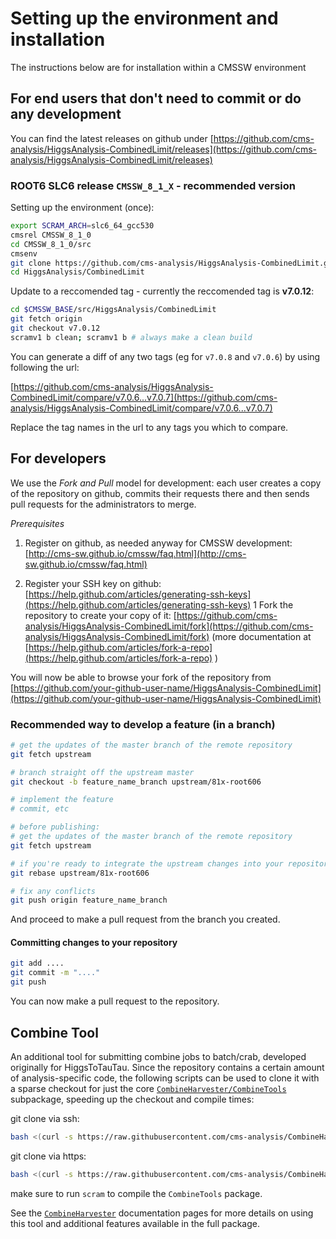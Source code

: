 # Setting up the environment and installation

The instructions below are for installation within a CMSSW environment

## For end users that don't need to commit or do any development

You can find the latest releases on github under [https://github.com/cms-analysis/HiggsAnalysis-CombinedLimit/releases](https://github.com/cms-analysis/HiggsAnalysis-CombinedLimit/releases)

### ROOT6 SLC6 release `CMSSW_8_1_X` - recommended version

Setting up the environment (once):

```sh
export SCRAM_ARCH=slc6_64_gcc530
cmsrel CMSSW_8_1_0
cd CMSSW_8_1_0/src
cmsenv
git clone https://github.com/cms-analysis/HiggsAnalysis-CombinedLimit.git HiggsAnalysis/CombinedLimit
cd HiggsAnalysis/CombinedLimit
```
Update to a reccomended tag - currently the reccomended tag is **v7.0.12**:

```sh
cd $CMSSW_BASE/src/HiggsAnalysis/CombinedLimit
git fetch origin
git checkout v7.0.12
scramv1 b clean; scramv1 b # always make a clean build
```

You can generate a diff of any two tags (eg for `v7.0.8` and `v7.0.6`) by using following the url:

[https://github.com/cms-analysis/HiggsAnalysis-CombinedLimit/compare/v7.0.6...v7.0.7](https://github.com/cms-analysis/HiggsAnalysis-CombinedLimit/compare/v7.0.6...v7.0.7)

Replace the tag names in the url to any tags you which to compare.

## For developers

We use the _Fork and Pull_ model for development: each user creates a copy of the repository on github, commits their requests there and then sends pull requests for the administrators to merge.

_Prerequisites_

1. Register on github, as needed anyway for CMSSW development: [http://cms-sw.github.io/cmssw/faq.html](http://cms-sw.github.io/cmssw/faq.html)

2. Register your SSH key on github: [https://help.github.com/articles/generating-ssh-keys](https://help.github.com/articles/generating-ssh-keys) 1 Fork the repository to create your copy of it: [https://github.com/cms-analysis/HiggsAnalysis-CombinedLimit/fork](https://github.com/cms-analysis/HiggsAnalysis-CombinedLimit/fork) (more documentation at [https://help.github.com/articles/fork-a-repo](https://help.github.com/articles/fork-a-repo) )

You will now be able to browse your fork of the repository from [https://github.com/your-github-user-name/HiggsAnalysis-CombinedLimit](https://github.com/your-github-user-name/HiggsAnalysis-CombinedLimit)

### Recommended way to develop a feature (in a branch)

```sh
# get the updates of the master branch of the remote repository
git fetch upstream

# branch straight off the upstream master
git checkout -b feature_name_branch upstream/81x-root606

# implement the feature
# commit, etc

# before publishing:
# get the updates of the master branch of the remote repository
git fetch upstream

# if you're ready to integrate the upstream changes into your repository do
git rebase upstream/81x-root606

# fix any conflicts
git push origin feature_name_branch
```

And proceed to make a pull request from the branch you created.

#### Committing changes to your repository

```sh
git add ....
git commit -m "...."
git push
```

You can now make a pull request to the repository.

## Combine Tool

An additional tool for submitting combine jobs to batch/crab, developed originally for HiggsToTauTau. Since the repository contains a certain amount of analysis-specific code, the following scripts can be used to clone it with a sparse checkout for just the core [`CombineHarvester/CombineTools`](https://github.com/cms-analysis/CombineHarvester/blob/master/CombineTools/) subpackage, speeding up the checkout and compile times:

git clone via ssh:

```sh
bash <(curl -s https://raw.githubusercontent.com/cms-analysis/CombineHarvester/master/CombineTools/scripts/sparse-checkout-ssh.sh)
```

git clone via https:

```sh
bash <(curl -s https://raw.githubusercontent.com/cms-analysis/CombineHarvester/master/CombineTools/scripts/sparse-checkout-https.sh)
```

make sure to run `scram`  to compile the `CombineTools` package.

See the [`CombineHarvester`](http://cms-analysis.github.io/CombineHarvester/) documentation pages for more details on using this tool and additional features available in the full package.


